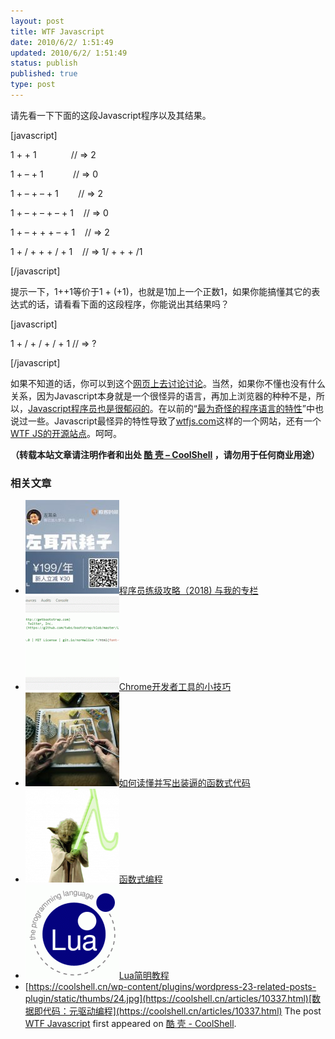 ```yaml
---
layout: post
title: WTF Javascript
date: 2010/6/2/ 1:51:49
updated: 2010/6/2/ 1:51:49
status: publish
published: true
type: post
---
```


请先看一下下面的这段Javascript程序以及其结果。


[javascript]  

1 + + 1              // => 2  

1 + – + 1            // => 0  

1 + – + – + 1        // => 2  

1 + – + – + – + 1    // => 0  

1 + – + + + – + 1    // => 2  

1 + / + + + / + 1    // => 1/ + + + /1  

[/javascript]


提示一下，1++1等价于1 + (+1)，也就是1加上一个正数1，如果你能搞懂其它的表达式的话，请看看下面的这段程序，你能说出其结果吗？


[javascript]  

1 + / + / + / + 1 // => ?  

[/javascript]


如果不知道的话，你可以到这个[网页上去讨论讨论](http://mir.aculo.us/2010/05/28/valid-javascript-or-not/)。当然，如果你不懂也没有什么关系，因为Javascript本身就是一个很怪异的语言，再加上浏览器的种种不是，所以，[Javascript程序员也是很郁闷的](https://coolshell.cn/articles/1850.html)。在以前的“[最为奇怪的程序语言的特性](https://coolshell.cn/articles/2053.html)”中也说过一些。Javascript最怪异的特性导致了[wtfjs.com](http://wtfjs.com/)这样的一个网站，还有一个[WTF JS的开源站点](http://github.com/brianleroux/wtfjs)。呵呵。



**（转载本站文章请注明作者和出处 [酷 壳 – CoolShell](https://coolshell.cn/) ，请勿用于任何商业用途）**



### 相关文章

* [![程序员练级攻略（2018)  与我的专栏](../wp-content/uploads/2018/05/300x262-150x150.jpg)](https://coolshell.cn/articles/18360.html)[程序员练级攻略（2018) 与我的专栏](https://coolshell.cn/articles/18360.html)
* [![Chrome开发者工具的小技巧](../wp-content/uploads/2017/01/pretty-code-150x150.gif)](https://coolshell.cn/articles/17634.html)[Chrome开发者工具的小技巧](https://coolshell.cn/articles/17634.html)
* [![如何读懂并写出装逼的函数式代码](../wp-content/uploads/2016/10/drawing-recursive-150x150.jpg)](https://coolshell.cn/articles/17524.html)[如何读懂并写出装逼的函数式代码](https://coolshell.cn/articles/17524.html)
* [![函数式编程](../wp-content/uploads/2013/12/yoda-lambda-150x150.png)](https://coolshell.cn/articles/10822.html)[函数式编程](https://coolshell.cn/articles/10822.html)
* [![Lua简明教程](../wp-content/uploads/2013/12/lua-150x150.gif)](https://coolshell.cn/articles/10739.html)[Lua简明教程](https://coolshell.cn/articles/10739.html)
* [https://coolshell.cn/wp-content/plugins/wordpress-23-related-posts-plugin/static/thumbs/24.jpg](https://coolshell.cn/articles/10337.html)[数据即代码：元驱动编程](https://coolshell.cn/articles/10337.html)
The post [WTF Javascript](https://coolshell.cn/articles/2492.html) first appeared on [酷 壳 - CoolShell](https://coolshell.cn).